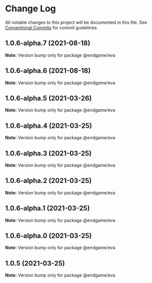 # Change Log

All notable changes to this project will be documented in this file.
See [Conventional Commits](https://conventionalcommits.org) for commit guidelines.

## 1.0.6-alpha.7 (2021-08-18)

**Note:** Version bump only for package @endgame/eva





## 1.0.6-alpha.6 (2021-08-18)

**Note:** Version bump only for package @endgame/eva





## 1.0.6-alpha.5 (2021-03-26)

**Note:** Version bump only for package @endgame/eva





## 1.0.6-alpha.4 (2021-03-25)

**Note:** Version bump only for package @endgame/eva





## 1.0.6-alpha.3 (2021-03-25)

**Note:** Version bump only for package @endgame/eva





## 1.0.6-alpha.2 (2021-03-25)

**Note:** Version bump only for package @endgame/eva





## 1.0.6-alpha.1 (2021-03-25)

**Note:** Version bump only for package @endgame/eva





## 1.0.6-alpha.0 (2021-03-25)

**Note:** Version bump only for package @endgame/eva





## 1.0.5 (2021-03-25)

**Note:** Version bump only for package @endgame/eva
